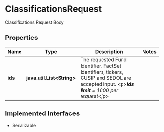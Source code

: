 

# ClassificationsRequest

Classifications Request Body

## Properties

Name | Type | Description | Notes
------------ | ------------- | ------------- | -------------
**ids** | **java.util.List&lt;String&gt;** | The requested Fund Identifier. FactSet Identifiers, tickers, CUSIP and SEDOL are accepted input. &lt;p&gt;***ids limit** &#x3D;  1000 per request*&lt;/p&gt;  | 


## Implemented Interfaces

* Serializable


